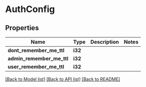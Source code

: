 # AuthConfig

## Properties

Name | Type | Description | Notes
------------ | ------------- | ------------- | -------------
**dont_remember_me_ttl** | **i32** |  | 
**admin_remember_me_ttl** | **i32** |  | 
**user_remember_me_ttl** | **i32** |  | 

[[Back to Model list]](../README.md#documentation-for-models) [[Back to API list]](../README.md#documentation-for-api-endpoints) [[Back to README]](../README.md)


